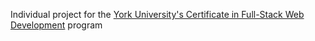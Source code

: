 Individual project for the [York University's Certificate in Full-Stack Web Development](http://continue.yorku.ca/certificates/certificate-in-full-stack-web-development/) program